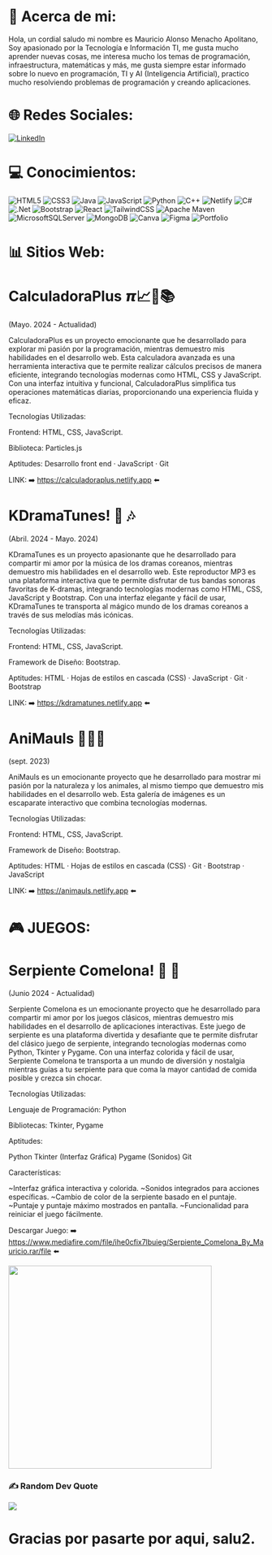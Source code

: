 # 💫 Acerca de mi:
Hola, un cordial saludo mi nombre es Mauricio Alonso Menacho Apolitano, Soy apasionado por la Tecnología e Información TI, me gusta mucho aprender nuevas cosas, me interesa mucho los temas de programación, infraestructura, matemáticas y más, me gusta siempre estar informado sobre lo nuevo en programación, TI y AI (Inteligencia Artificial), practico mucho resolviendo problemas de programación y creando aplicaciones.


# 🌐 Redes Sociales:
[![LinkedIn](https://img.shields.io/badge/LinkedIn-%230077B5.svg?logo=linkedin&logoColor=white)](https://linkedin.com/in/mauricio-menacho) 

# 💻 Conocimientos:
![HTML5](https://img.shields.io/badge/html5-%23E34F26.svg?style=for-the-badge&logo=html5&logoColor=white) ![CSS3](https://img.shields.io/badge/css3-%231572B6.svg?style=for-the-badge&logo=css3&logoColor=white) ![Java](https://img.shields.io/badge/java-%23ED8B00.svg?style=for-the-badge&logo=openjdk&logoColor=white) ![JavaScript](https://img.shields.io/badge/javascript-%23323330.svg?style=for-the-badge&logo=javascript&logoColor=%23F7DF1E) ![Python](https://img.shields.io/badge/python-3670A0?style=for-the-badge&logo=python&logoColor=ffdd54) ![C++](https://img.shields.io/badge/c++-%2300599C.svg?style=for-the-badge&logo=c%2B%2B&logoColor=white) ![Netlify](https://img.shields.io/badge/netlify-%23000000.svg?style=for-the-badge&logo=netlify&logoColor=#00C7B7) ![C#](https://img.shields.io/badge/c%23-%23239120.svg?style=for-the-badge&logo=csharp&logoColor=white) ![.Net](https://img.shields.io/badge/.NET-5C2D91?style=for-the-badge&logo=.net&logoColor=white) ![Bootstrap](https://img.shields.io/badge/bootstrap-%238511FA.svg?style=for-the-badge&logo=bootstrap&logoColor=white) ![React](https://img.shields.io/badge/react-%2320232a.svg?style=for-the-badge&logo=react&logoColor=%2361DAFB) ![TailwindCSS](https://img.shields.io/badge/tailwindcss-%2338B2AC.svg?style=for-the-badge&logo=tailwind-css&logoColor=white) ![Apache Maven](https://img.shields.io/badge/Apache%20Maven-C71A36?style=for-the-badge&logo=Apache%20Maven&logoColor=white) ![MicrosoftSQLServer](https://img.shields.io/badge/Microsoft%20SQL%20Server-CC2927?style=for-the-badge&logo=microsoft%20sql%20server&logoColor=white) ![MongoDB](https://img.shields.io/badge/MongoDB-%234ea94b.svg?style=for-the-badge&logo=mongodb&logoColor=white) ![Canva](https://img.shields.io/badge/Canva-%2300C4CC.svg?style=for-the-badge&logo=Canva&logoColor=white) ![Figma](https://img.shields.io/badge/figma-%23F24E1E.svg?style=for-the-badge&logo=figma&logoColor=white) ![Portfolio](https://img.shields.io/badge/Portfolio-%23000000.svg?style=for-the-badge&logo=firefox&logoColor=#FF7139)

# 📊 Sitios Web:

# CalculadoraPlus 𝞹📈🧠📚
(Mayo. 2024 - Actualidad)

CalculadoraPlus es un proyecto emocionante que he desarrollado para explorar mi pasión por la programación, mientras demuestro mis habilidades en el desarrollo web. Esta calculadora avanzada es una herramienta interactiva que te permite realizar cálculos precisos de manera eficiente, integrando tecnologías modernas como HTML, CSS y JavaScript. Con una interfaz intuitiva y funcional, CalculadoraPlus simplifica tus operaciones matemáticas diarias, proporcionando una experiencia fluida y eficaz.

Tecnologías Utilizadas:

Frontend: HTML, CSS, JavaScript.

Biblioteca: Particles.js

Aptitudes: Desarrollo front end · JavaScript · Git

LINK: ➡️ https://calculadoraplus.netlify.app ⬅️

# KDramaTunes! 🎵 🎶 
(Abril. 2024 - Mayo. 2024)

KDramaTunes es un proyecto apasionante que he desarrollado para compartir mi amor por la música de los dramas coreanos, mientras demuestro mis habilidades en el desarrollo web. Este reproductor MP3 es una plataforma interactiva que te permite disfrutar de tus bandas sonoras favoritas de K-dramas, integrando tecnologías modernas como HTML, CSS, JavaScript y Bootstrap. Con una interfaz elegante y fácil de usar, KDramaTunes te transporta al mágico mundo de los dramas coreanos a través de sus melodías más icónicas.

Tecnologías Utilizadas:

Frontend: HTML, CSS, JavaScript.

Framework de Diseño: Bootstrap.

Aptitudes: HTML · Hojas de estilos en cascada (CSS) · JavaScript · Git · Bootstrap

LINK: ➡️ https://kdramatunes.netlify.app ⬅️


# AniMauls 🐶🐸🐽
(sept. 2023)

AniMauls es un emocionante proyecto que he desarrollado para mostrar mi pasión por la naturaleza y los animales, al mismo tiempo que demuestro mis habilidades en el desarrollo web. Esta galería de imágenes es un escaparate interactivo que combina tecnologías modernas.

Tecnologías Utilizadas:

Frontend: HTML, CSS, JavaScript.

Framework de Diseño: Bootstrap.

Aptitudes: HTML · Hojas de estilos en cascada (CSS) · Git · Bootstrap · JavaScript

LINK: ➡️ https://animauls.netlify.app ⬅️

# 🎮 JUEGOS:

# Serpiente Comelona! 🐍 🍎
(Junio 2024 - Actualidad)

Serpiente Comelona es un emocionante proyecto que he desarrollado para compartir mi amor por los juegos clásicos, mientras demuestro mis habilidades en el desarrollo de aplicaciones interactivas. Este juego de serpiente es una plataforma divertida y desafiante que te permite disfrutar del clásico juego de serpiente, integrando tecnologías modernas como Python, Tkinter y Pygame. Con una interfaz colorida y fácil de usar, Serpiente Comelona te transporta a un mundo de diversión y nostalgia mientras guías a tu serpiente para que coma la mayor cantidad de comida posible y crezca sin chocar.

Tecnologías Utilizadas:

Lenguaje de Programación: Python

Bibliotecas: Tkinter, Pygame

Aptitudes:

Python
Tkinter (Interfaz Gráfica)
Pygame (Sonidos)
Git

Características:

~Interfaz gráfica interactiva y colorida.
~Sonidos integrados para acciones específicas.
~Cambio de color de la serpiente basado en el puntaje.
~Puntaje y puntaje máximo mostrados en pantalla.
~Funcionalidad para reiniciar el juego fácilmente.

Descargar Juego: ➡️ https://www.mediafire.com/file/ihe0cfix7lbuieg/Serpiente_Comelona_By_Mauricio.rar/file ⬅️

<img src="https://media.giphy.com/media/v1.Y2lkPTc5MGI3NjExbGtxd3B4eXdwcmVwcHE5ZjgwZzM3NWQ2OTUwZ3czM2VqejZ6MGlnciZlcD12MV9pbnRlcm5hbF9naWZfYnlfaWQmY3Q9Zw/kEsMM3WFkwMh6yqEaK/giphy.gif" style="height: 400px;">


### ✍️ Random Dev Quote
![](https://quotes-github-readme.vercel.app/api?type=horizontal&theme=radical)

# Gracias por pasarte por aqui, salu2.

